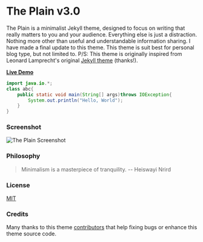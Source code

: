 # The Plain v3.0

The Plain is a minimalist Jekyll theme, designed to focus on writing that really matters to you and your audience. Everything else is just a distraction. Nothing more other than useful and understandable information sharing. I have made a final update to this theme. This theme is suit best for personal blog type, but not limited to. P/S: This theme is originally inspired from Leonard Lamprecht's original [Jekyll theme](https://github.com/leo/leo.github.io) (thanks!).

[**Live Demo**](http://heiswayi.github.io/the-plain/)

```java
import java.io.*;
class abc{
    public static void main(String[] args)throws IOException{
        System.out.println("Hello, World");
    }
}
```

### Screenshot

![The Plain Screenshot](http://i.imgur.com/8ZXhjfV.png)



### Philosophy

> Minimalism is a masterpiece of tranquility. -- Heiswayi Nrird

### License

[MIT](LICENSE.md)

### Credits

Many thanks to this theme [contributors](https://github.com/heiswayi/the-plain/graphs/contributors) that help fixing bugs or enhance this theme source code.
